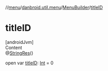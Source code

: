//[menu](../../index.md)/[danbroid.util.menu](../index.md)/[MenuBuilder](index.md)/[titleID](title-i-d.md)



# titleID  
[androidJvm]  
Content  
@[StringRes](https://developer.android.com/reference/kotlin/androidx/annotation/StringRes.html)()  
  
open var [titleID](title-i-d.md): [Int](https://kotlinlang.org/api/latest/jvm/stdlib/kotlin/-int/index.html) = 0  



